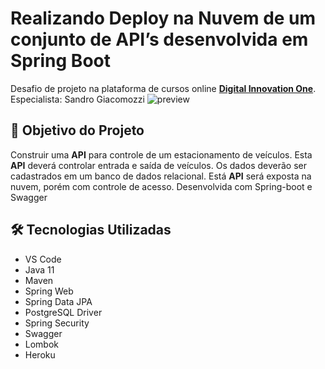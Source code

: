 # Realizando Deploy na Nuvem de um conjunto de API’s desenvolvida em Spring Boot 
Desafio de projeto na plataforma de cursos online <a href="https://dio.me/"><strong> Digital Innovation One</strong></a>.<br>
Especialista: Sandro Giacomozzi
![preview](.apiParking.png)
## 🎯 Objetivo do Projeto
<p>Construir uma <strong>API</strong> para controle de um estacionamento de veículos. Esta <strong>API</strong> deverá controlar entrada e saída de veículos. 
Os dados deverão ser cadastrados em um banco de dados relacional.
Está <strong>API</strong> será exposta na nuvem, porém com controle de acesso. 
Desenvolvida com Spring-boot e Swagger</p>


## 🛠 Tecnologias Utilizadas


- VS Code
- Java 11
- Maven
- Spring Web
- Spring Data JPA
- PostgreSQL Driver
- Spring Security 
- Swagger
- Lombok
- Heroku
